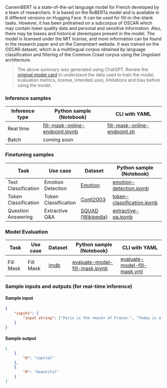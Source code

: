CamemBERT is a state-of-the-art language model for French developed by a team of researchers. It is based on the RoBERTa model and is available in 6 different versions on Hugging Face. It can be used for fill-in-the-blank tasks. However, it has been pretrained on a subcorpus of OSCAR which may contain lower quality data and personal and sensitive information. Also, there may be biases and historical stereotypes present in the model. The model is licensed under the MIT license, and more information can be found in the research paper and on the Camembert website. It was trained on the OSCAR dataset, which is a multilingual corpus obtained by language classification and filtering of the Common Crawl corpus using the Ungoliant architecture.

> The above summary was generated using ChatGPT. Review the <a href="https://huggingface.co/camembert-base" target="_blank">original model card</a> to understand the data used to train the model, evaluation metrics, license, intended uses, limitations and bias before using the model.

### Inference samples

Inference type|Python sample (Notebook)|CLI with YAML
|--|--|--|
Real time|<a href="https://aka.ms/azureml-infer-online-sdk-fill-mask" target="_blank">fill-mask-online-endpoint.ipynb</a>|<a href="https://aka.ms/azureml-infer-online-cli-fill-mask" target="_blank">fill-mask-online-endpoint.sh</a>
Batch | coming soon


### Finetuning samples

Task|Use case|Dataset|Python sample (Notebook)|CLI with YAML
|---|--|--|--|--|
Text Classification|Emotion Detection|<a href="https://huggingface.co/datasets/dair-ai/emotion" target="_blank">Emotion</a>|<a href="https://aka.ms/azureml-ft-sdk-emotion-detection" target="_blank">emotion-detection.ipynb</a>|<a href="https://aka.ms/azureml-ft-cli-emotion-detection" target="_blank">emotion-detection.sh</a>
Token Classification|Token Classification|<a href="https://huggingface.co/datasets/conll2003" target="_blank">Conll2003</a>|<a href="https://aka.ms/azureml-ft-sdk-token-classification" target="_blank">token-classification.ipynb</a>|<a href="https://aka.ms/azureml-ft-cli-token-classification" target="_blank">token-classification.sh</a>
Question Answering|Extractive Q&A|<a href="https://huggingface.co/datasets/squad" target="_blank">SQUAD (Wikipedia)</a>|<a href="https://aka.ms/azureml-ft-sdk-extractive-qa" target="_blank">extractive-qa.ipynb</a>|<a href="https://aka.ms/azureml-ft-cli-extractive-qa" target="_blank">extractive-qa.sh</a>


### Model Evaluation

| Task      | Use case  | Dataset                                      | Python sample (Notebook)                                                     | CLI with YAML                                                              |
|-----------|-----------|----------------------------------------------|------------------------------------------------------------------------------|----------------------------------------------------------------------------|
| Fill Mask | Fill Mask | <a href="https://huggingface.co/datasets/imdb" target="_blank">imdb</a> | <a href="https://aka.ms/azureml-eval-sdk-fill-mask/" target="_blank">evaluate-model-fill-mask.ipynb</a> | <a href="https://aka.ms/azureml-eval-cli-fill-mask/" target="_blank">evaluate-model-fill-mask.yml</a> |


### Sample inputs and outputs (for real-time inference)

#### Sample input
```json
{
    "inputs": {
        "input_string": ["Paris is the <mask> of France.", "Today is a <mask> day!"]
    }
}
```

#### Sample output
```json
[
    {
        "0": "capital"
    },
    {
        "0": "beautiful"
    }
]
```
